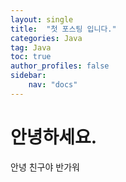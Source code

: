 ```yaml
---
layout: single
title:  "첫 포스팅 입니다."
categories: Java
tag: Java
toc: true
author_profiles: false
sidebar:
    nav: "docs"
---
```


# 안녕하세요.

안녕 친구야
반가워